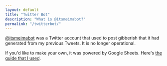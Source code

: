 ```yaml
---
layout: default
title: "Twitter Bot"
description: "What is @itsmeimabot?"
permalink: "/twitterbot/"
---
```


[@itsmeimabot](https://twitter.com/itsmeimabot) was a Twitter account that used to post gibberish that it had generated from my previous Tweets. It is no longer operational.


If you'd like to make your own, it was powered by Google Sheets. Here's [the guide that I used](https://www.zachwhalen.net/posts/how-to-make-a-twitter-bot-with-google-spreadsheets-version-04/).